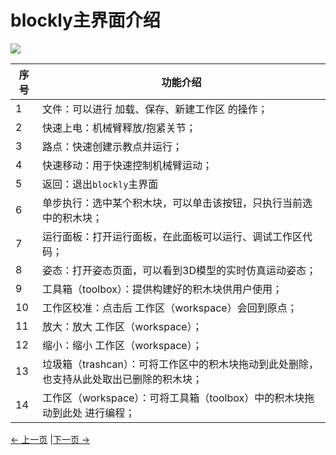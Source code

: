 # blockly主界面介绍

<img src="../../../../resources/3-FunctionsAndApplications/5.myBlockly/blockly/Interface.png" />

| 序号 | 功能介绍                                                     |
| ---- | ------------------------------------------------------------ |
| 1    | 文件：可以进行 加载、保存、新建工作区 的操作；               |
| 2    | 快速上电：机械臂释放/抱紧关节；                              |
| 3    | 路点：快速创建示教点并运行；                                 |
| 4    | 快速移动：用于快速控制机械臂运动；                           |
| 5    | 返回：退出`blockly`主界面                                    |
| 6    | 单步执行：选中某个积木块，可以单击该按钮，只执行当前选中的积木块； |
| 7    | 运行面板：打开运行面板，在此面板可以运行、调试工作区代码；   |
| 8    | 姿态：打开姿态页面，可以看到3D模型的实时仿真运动姿态；       |
| 9    | 工具箱（toolbox）：提供构建好的积木块供用户使用；            |
| 10   | 工作区校准：点击后 工作区（workspace）会回到原点；           |
| 11   | 放大：放大 工作区（workspace）；                             |
| 12   | 缩小：缩小 工作区（workspace）；                             |
| 13   | 垃圾箱（trashcan）：可将工作区中的积木块拖动到此处删除，也支持从此处取出已删除的积木块； |
| 14   | 工作区（workspace）：可将工具箱（toolbox）中的积木块拖动到此处 进行编程； |

[← 上一页](./5.5.1-blocklyFirstUse.md) |[下一页 →](./5.5.3-littleCase.md)